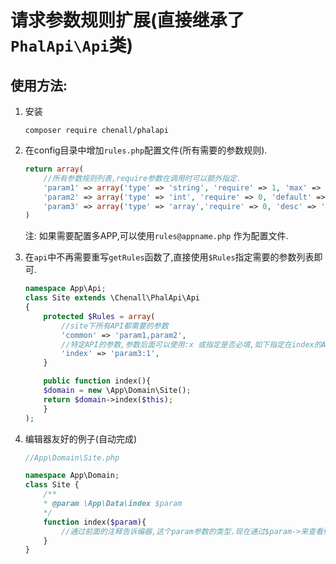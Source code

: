 
# 请求参数规则扩展(直接继承了`PhalApi\Api`类)

## 使用方法:

1. 安装

    ```shell
    composer require chenall/phalapi
    ```

2. 在config目录中增加`rules.php`配置文件(所有需要的参数规则).

    ```php
    return array(
        //所有参数规则列表,require参数在调用时可以额外指定.
        'param1' => array('type' => 'string', 'require' => 1, 'max' => 64, 'desc' => '参数1的说明'),
        'param2' => array('type' => 'int', 'require' => 0, 'default' => '', 'desc' => '参数2的说明'),
        'param3' => array('type' => 'array','require' => 0, 'desc' => '参数3的说明'),
    )
    ```

    注: 如果需要配置多APP,可以使用`rules@appname.php` 作为配置文件.

3. 在`api`中不再需要重写`getRules`函数了,直接使用`$Rules`指定需要的参数列表即可.

    ```php
    namespace App\Api;
    class Site extends \Chenall\PhalApi\Api
    {
        protected $Rules = array(
            //site下所有API都需要的参数
            'common' => 'param1,param2',
            //特定API的参数,参数后面可以使用:x 或指定是否必填,如下指定在index的API中params3是必填的.
            'index' => 'param3:1',
        }

        public function index(){
        $domain = new \App\Domain\Site();
        return $domain->index($this);
        }
    );
    ```

5. 编辑器友好的例子(自动完成)

    ```php
    //App\Domain\Site.php

    namespace App\Domain;
    class Site {
        /**
        * @param \App\Data\index $param
        */
        function index($param){
            //通过前面的注释告诉编器,这个param参数的类型.现在通过$param->来查看传过来的参数了.
        }
    }
    ```
